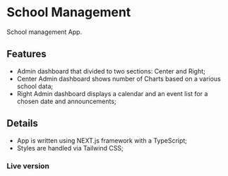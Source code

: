 # School Management

School management App.

## Features

- Admin dashboard that divided to two sections: Center and Right;
- Center Admin dashboard shows number of Charts based on a various school data;
- Right Admin dashboard displays a calendar and an event list for a chosen date and announcements;

## Details

- App is written using NEXT.js framework with a TypeScript;
- Styles are handled via Tailwind CSS;

### Live version
